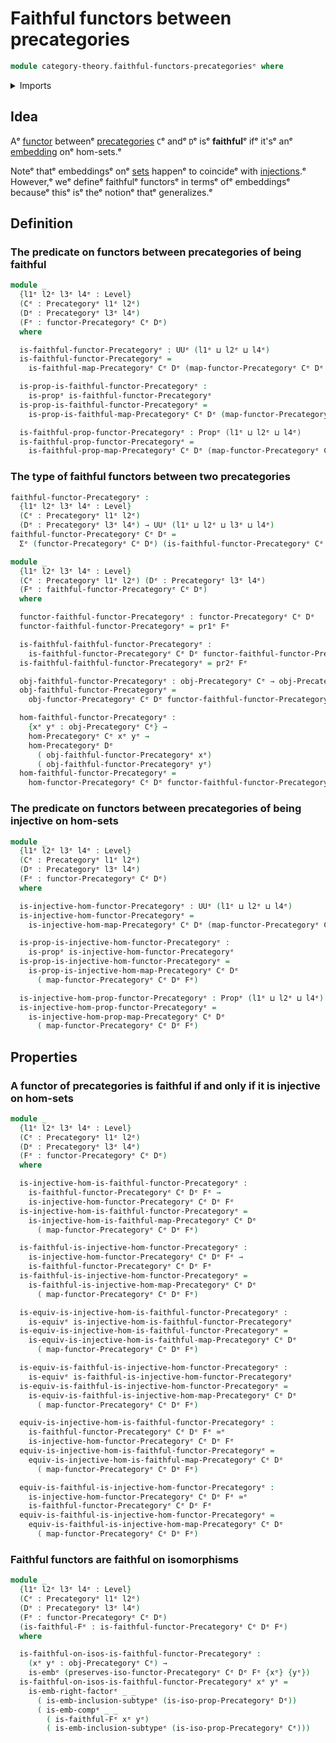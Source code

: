 # Faithful functors between precategories

```agda
module category-theory.faithful-functors-precategoriesᵉ where
```

<details><summary>Imports</summary>

```agda
open import category-theory.faithful-maps-precategoriesᵉ
open import category-theory.functors-precategoriesᵉ
open import category-theory.isomorphisms-in-precategoriesᵉ
open import category-theory.precategoriesᵉ

open import foundation.dependent-pair-typesᵉ
open import foundation.embeddingsᵉ
open import foundation.equivalencesᵉ
open import foundation.propositionsᵉ
open import foundation.subtypesᵉ
open import foundation.universe-levelsᵉ
```

</details>

## Idea

Aᵉ [functor](category-theory.functors-precategories.mdᵉ) betweenᵉ
[precategories](category-theory.precategories.mdᵉ) `C`ᵉ andᵉ `D`ᵉ isᵉ **faithful**ᵉ ifᵉ
it'sᵉ anᵉ [embedding](foundation-core.embeddings.mdᵉ) onᵉ hom-sets.ᵉ

Noteᵉ thatᵉ embeddingsᵉ onᵉ [sets](foundation-core.sets.mdᵉ) happenᵉ to coincideᵉ with
[injections](foundation.injective-maps.md).ᵉ However,ᵉ weᵉ defineᵉ faithfulᵉ functorsᵉ
in termsᵉ ofᵉ embeddingsᵉ becauseᵉ thisᵉ isᵉ theᵉ notionᵉ thatᵉ generalizes.ᵉ

## Definition

### The predicate on functors between precategories of being faithful

```agda
module _
  {l1ᵉ l2ᵉ l3ᵉ l4ᵉ : Level}
  (Cᵉ : Precategoryᵉ l1ᵉ l2ᵉ)
  (Dᵉ : Precategoryᵉ l3ᵉ l4ᵉ)
  (Fᵉ : functor-Precategoryᵉ Cᵉ Dᵉ)
  where

  is-faithful-functor-Precategoryᵉ : UUᵉ (l1ᵉ ⊔ l2ᵉ ⊔ l4ᵉ)
  is-faithful-functor-Precategoryᵉ =
    is-faithful-map-Precategoryᵉ Cᵉ Dᵉ (map-functor-Precategoryᵉ Cᵉ Dᵉ Fᵉ)

  is-prop-is-faithful-functor-Precategoryᵉ :
    is-propᵉ is-faithful-functor-Precategoryᵉ
  is-prop-is-faithful-functor-Precategoryᵉ =
    is-prop-is-faithful-map-Precategoryᵉ Cᵉ Dᵉ (map-functor-Precategoryᵉ Cᵉ Dᵉ Fᵉ)

  is-faithful-prop-functor-Precategoryᵉ : Propᵉ (l1ᵉ ⊔ l2ᵉ ⊔ l4ᵉ)
  is-faithful-prop-functor-Precategoryᵉ =
    is-faithful-prop-map-Precategoryᵉ Cᵉ Dᵉ (map-functor-Precategoryᵉ Cᵉ Dᵉ Fᵉ)
```

### The type of faithful functors between two precategories

```agda
faithful-functor-Precategoryᵉ :
  {l1ᵉ l2ᵉ l3ᵉ l4ᵉ : Level}
  (Cᵉ : Precategoryᵉ l1ᵉ l2ᵉ)
  (Dᵉ : Precategoryᵉ l3ᵉ l4ᵉ) → UUᵉ (l1ᵉ ⊔ l2ᵉ ⊔ l3ᵉ ⊔ l4ᵉ)
faithful-functor-Precategoryᵉ Cᵉ Dᵉ =
  Σᵉ (functor-Precategoryᵉ Cᵉ Dᵉ) (is-faithful-functor-Precategoryᵉ Cᵉ Dᵉ)

module _
  {l1ᵉ l2ᵉ l3ᵉ l4ᵉ : Level}
  (Cᵉ : Precategoryᵉ l1ᵉ l2ᵉ) (Dᵉ : Precategoryᵉ l3ᵉ l4ᵉ)
  (Fᵉ : faithful-functor-Precategoryᵉ Cᵉ Dᵉ)
  where

  functor-faithful-functor-Precategoryᵉ : functor-Precategoryᵉ Cᵉ Dᵉ
  functor-faithful-functor-Precategoryᵉ = pr1ᵉ Fᵉ

  is-faithful-faithful-functor-Precategoryᵉ :
    is-faithful-functor-Precategoryᵉ Cᵉ Dᵉ functor-faithful-functor-Precategoryᵉ
  is-faithful-faithful-functor-Precategoryᵉ = pr2ᵉ Fᵉ

  obj-faithful-functor-Precategoryᵉ : obj-Precategoryᵉ Cᵉ → obj-Precategoryᵉ Dᵉ
  obj-faithful-functor-Precategoryᵉ =
    obj-functor-Precategoryᵉ Cᵉ Dᵉ functor-faithful-functor-Precategoryᵉ

  hom-faithful-functor-Precategoryᵉ :
    {xᵉ yᵉ : obj-Precategoryᵉ Cᵉ} →
    hom-Precategoryᵉ Cᵉ xᵉ yᵉ →
    hom-Precategoryᵉ Dᵉ
      ( obj-faithful-functor-Precategoryᵉ xᵉ)
      ( obj-faithful-functor-Precategoryᵉ yᵉ)
  hom-faithful-functor-Precategoryᵉ =
    hom-functor-Precategoryᵉ Cᵉ Dᵉ functor-faithful-functor-Precategoryᵉ
```

### The predicate on functors between precategories of being injective on hom-sets

```agda
module _
  {l1ᵉ l2ᵉ l3ᵉ l4ᵉ : Level}
  (Cᵉ : Precategoryᵉ l1ᵉ l2ᵉ)
  (Dᵉ : Precategoryᵉ l3ᵉ l4ᵉ)
  (Fᵉ : functor-Precategoryᵉ Cᵉ Dᵉ)
  where

  is-injective-hom-functor-Precategoryᵉ : UUᵉ (l1ᵉ ⊔ l2ᵉ ⊔ l4ᵉ)
  is-injective-hom-functor-Precategoryᵉ =
    is-injective-hom-map-Precategoryᵉ Cᵉ Dᵉ (map-functor-Precategoryᵉ Cᵉ Dᵉ Fᵉ)

  is-prop-is-injective-hom-functor-Precategoryᵉ :
    is-propᵉ is-injective-hom-functor-Precategoryᵉ
  is-prop-is-injective-hom-functor-Precategoryᵉ =
    is-prop-is-injective-hom-map-Precategoryᵉ Cᵉ Dᵉ
      ( map-functor-Precategoryᵉ Cᵉ Dᵉ Fᵉ)

  is-injective-hom-prop-functor-Precategoryᵉ : Propᵉ (l1ᵉ ⊔ l2ᵉ ⊔ l4ᵉ)
  is-injective-hom-prop-functor-Precategoryᵉ =
    is-injective-hom-prop-map-Precategoryᵉ Cᵉ Dᵉ
      ( map-functor-Precategoryᵉ Cᵉ Dᵉ Fᵉ)
```

## Properties

### A functor of precategories is faithful if and only if it is injective on hom-sets

```agda
module _
  {l1ᵉ l2ᵉ l3ᵉ l4ᵉ : Level}
  (Cᵉ : Precategoryᵉ l1ᵉ l2ᵉ)
  (Dᵉ : Precategoryᵉ l3ᵉ l4ᵉ)
  (Fᵉ : functor-Precategoryᵉ Cᵉ Dᵉ)
  where

  is-injective-hom-is-faithful-functor-Precategoryᵉ :
    is-faithful-functor-Precategoryᵉ Cᵉ Dᵉ Fᵉ →
    is-injective-hom-functor-Precategoryᵉ Cᵉ Dᵉ Fᵉ
  is-injective-hom-is-faithful-functor-Precategoryᵉ =
    is-injective-hom-is-faithful-map-Precategoryᵉ Cᵉ Dᵉ
      ( map-functor-Precategoryᵉ Cᵉ Dᵉ Fᵉ)

  is-faithful-is-injective-hom-functor-Precategoryᵉ :
    is-injective-hom-functor-Precategoryᵉ Cᵉ Dᵉ Fᵉ →
    is-faithful-functor-Precategoryᵉ Cᵉ Dᵉ Fᵉ
  is-faithful-is-injective-hom-functor-Precategoryᵉ =
    is-faithful-is-injective-hom-map-Precategoryᵉ Cᵉ Dᵉ
      ( map-functor-Precategoryᵉ Cᵉ Dᵉ Fᵉ)

  is-equiv-is-injective-hom-is-faithful-functor-Precategoryᵉ :
    is-equivᵉ is-injective-hom-is-faithful-functor-Precategoryᵉ
  is-equiv-is-injective-hom-is-faithful-functor-Precategoryᵉ =
    is-equiv-is-injective-hom-is-faithful-map-Precategoryᵉ Cᵉ Dᵉ
      ( map-functor-Precategoryᵉ Cᵉ Dᵉ Fᵉ)

  is-equiv-is-faithful-is-injective-hom-functor-Precategoryᵉ :
    is-equivᵉ is-faithful-is-injective-hom-functor-Precategoryᵉ
  is-equiv-is-faithful-is-injective-hom-functor-Precategoryᵉ =
    is-equiv-is-faithful-is-injective-hom-map-Precategoryᵉ Cᵉ Dᵉ
      ( map-functor-Precategoryᵉ Cᵉ Dᵉ Fᵉ)

  equiv-is-injective-hom-is-faithful-functor-Precategoryᵉ :
    is-faithful-functor-Precategoryᵉ Cᵉ Dᵉ Fᵉ ≃ᵉ
    is-injective-hom-functor-Precategoryᵉ Cᵉ Dᵉ Fᵉ
  equiv-is-injective-hom-is-faithful-functor-Precategoryᵉ =
    equiv-is-injective-hom-is-faithful-map-Precategoryᵉ Cᵉ Dᵉ
      ( map-functor-Precategoryᵉ Cᵉ Dᵉ Fᵉ)

  equiv-is-faithful-is-injective-hom-functor-Precategoryᵉ :
    is-injective-hom-functor-Precategoryᵉ Cᵉ Dᵉ Fᵉ ≃ᵉ
    is-faithful-functor-Precategoryᵉ Cᵉ Dᵉ Fᵉ
  equiv-is-faithful-is-injective-hom-functor-Precategoryᵉ =
    equiv-is-faithful-is-injective-hom-map-Precategoryᵉ Cᵉ Dᵉ
      ( map-functor-Precategoryᵉ Cᵉ Dᵉ Fᵉ)
```

### Faithful functors are faithful on isomorphisms

```agda
module _
  {l1ᵉ l2ᵉ l3ᵉ l4ᵉ : Level}
  (Cᵉ : Precategoryᵉ l1ᵉ l2ᵉ)
  (Dᵉ : Precategoryᵉ l3ᵉ l4ᵉ)
  (Fᵉ : functor-Precategoryᵉ Cᵉ Dᵉ)
  (is-faithful-Fᵉ : is-faithful-functor-Precategoryᵉ Cᵉ Dᵉ Fᵉ)
  where

  is-faithful-on-isos-is-faithful-functor-Precategoryᵉ :
    (xᵉ yᵉ : obj-Precategoryᵉ Cᵉ) →
    is-embᵉ (preserves-iso-functor-Precategoryᵉ Cᵉ Dᵉ Fᵉ {xᵉ} {yᵉ})
  is-faithful-on-isos-is-faithful-functor-Precategoryᵉ xᵉ yᵉ =
    is-emb-right-factorᵉ _ _
      ( is-emb-inclusion-subtypeᵉ (is-iso-prop-Precategoryᵉ Dᵉ))
      ( is-emb-compᵉ _ _
        ( is-faithful-Fᵉ xᵉ yᵉ)
        ( is-emb-inclusion-subtypeᵉ (is-iso-prop-Precategoryᵉ Cᵉ)))
```